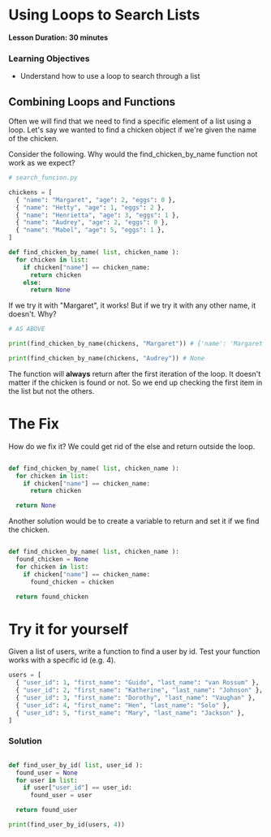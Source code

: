 # Using Loops to Search Lists

**Lesson Duration: 30 minutes**

### Learning Objectives
- Understand how to use a loop to search through a list

## Combining Loops and Functions

Often we will find that we need to find a specific element of a list using a loop. Let's say we wanted to find a chicken object if we're given the name of the chicken.

Consider the following. Why would the find_chicken_by_name function not work as we expect?

```python
# search_funcion.py

chickens = [
  { "name": "Margaret", "age": 2, "eggs": 0 },
  { "name": "Hetty", "age": 1, "eggs": 2 },
  { "name": "Henrietta", "age": 3, "eggs": 1 },
  { "name": "Audrey", "age": 2, "eggs": 0 },
  { "name": "Mabel", "age": 5, "eggs": 1 },
]

def find_chicken_by_name( list, chicken_name ):
  for chicken in list:
    if chicken["name"] == chicken_name:
      return chicken
    else:
      return None
```

If we try it with "Margaret", it works! But if we try it with any other name, it doesn't. Why?

```python
# AS ABOVE

print(find_chicken_by_name(chickens, "Margaret")) # {'name': 'Margaret', 'age': 2, 'eggs': 0}

print(find_chicken_by_name(chickens, "Audrey")) # None
```

The function will **always** return after the first iteration of the loop. It doesn't matter if the chicken is found or not. So we end up checking the first item in the list but not the others.

# The Fix

How do we fix it? We could get rid of the else and return outside the loop.

```python

def find_chicken_by_name( list, chicken_name ):
  for chicken in list:
    if chicken["name"] == chicken_name:
      return chicken

  return None
```

Another solution would be to create a variable to return and set it if we find the chicken.

```python

def find_chicken_by_name( list, chicken_name ):
  found_chicken = None
  for chicken in list:
    if chicken["name"] == chicken_name:
      found_chicken = chicken

  return found_chicken
```

# Try it for yourself

Given a list of users, write a function to find a user by id. Test your function works with a specific id (e.g. 4).

```python
users = [
  { "user_id": 1, "first_name": "Guido", "last_name": "van Rossum" },
  { "user_id": 2, "first_name": "Katherine", "last_name": "Johnson" },
  { "user_id": 3, "first_name": "Dorothy", "last_name": "Vaughan" },
  { "user_id": 4, "first_name": "Hen", "last_name": "Solo" },
  { "user_id": 5, "first_name": "Mary", "last_name": "Jackson" },
]
```

### Solution

```python

def find_user_by_id( list, user_id ):
  found_user = None
  for user in list:
    if user["user_id"] == user_id:
      found_user = user

  return found_user

print(find_user_by_id(users, 4))
```
